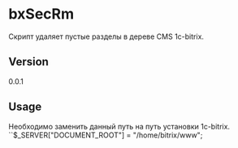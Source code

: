 # bxSecRm
Скрипт удаляет пустые разделы в дереве CMS 1c-bitrix.

## Version
0.0.1

## Usage
Необходимо заменить данный путь на путь установки 1с-bitrix.
	``$_SERVER["DOCUMENT_ROOT"] = "/home/bitrix/www";

